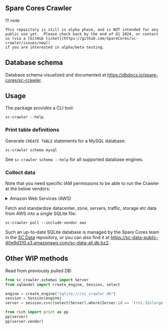 ## Spare Cores Crawler

!!! note

    This repository is still in alpha phase, and is NOT intended for any
    public use yet.  Please check back by the end of Q1 2024, or contact
    us (via a [GitHub ticket](https://github.com/SpareCores/sc-crawler/issues/new))
    if you are interested in alpha/beta testing.

## Database schema

Database schema visualized and documented at <https://dbdocs.io/spare-cores/sc-crawler>.

## Usage

The package provides a CLI tool:

```shell
sc-crawler --help
```

### Print table definitions

Generate `CREATE TABLE` statements for a MySQL database:

```shell
sc-crawler schema mysql
```

See `sc-crawler schema --help` for all supported database engines.

### Collect data

Note that you need specific IAM permissions to be able to run the Crawler at the below vendors:

<details>

<summary>Amazon Web Services (AWS)</summary>

```json
{
    "Version": "2012-10-17",
    "Statement": [
        {
            "Sid": "AllowCrawler",
            "Effect": "Allow",
            "Action": [
                "pricing:ListPriceLists",
                "pricing:GetPriceListFileUrl",
                "pricing:GetProducts",
                "ec2:DescribeRegions",
                "ec2:DescribeAvailabilityZones",
                "ec2:DescribeInstanceTypes"
            ],
            "Resource": "*"
        }
    ]
}
```

</details>

Fetch and standardize datacenter, zone, servers, traffic, storage etc data from AWS into a single SQLite file:

```shell
sc-crawler pull --include-vendor aws
```

Such an up-to-date SQLite database is managed by the Spare Cores team in the
[SC Data](https://github.com/SpareCores/sc-data) repository, or you can also
find it at <https://sc-data-public-40e9d310.s3.amazonaws.com/sc-data-all.db.bz2>.

## Other WIP methods

Read from previously pulled DB:

```py
from sc_crawler.schemas import Server
from sqlmodel import create_engine, Session, select

engine = create_engine("sqlite:///sc_crawler.db")
session = Session(engine)
server = session.exec(select(Server).where(Server.id == 'trn1.32xlarge')).one()

from rich import print as pp
pp(server)
pp(server.vendor)
```
